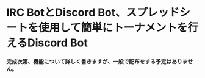 # IRC BotとDiscord Bot、スプレッドシートを使用して簡単にトーナメントを行えるDiscord Bot

#### 完成次第、機能について詳しく書きますが、一般で配布をする予定はありません。
